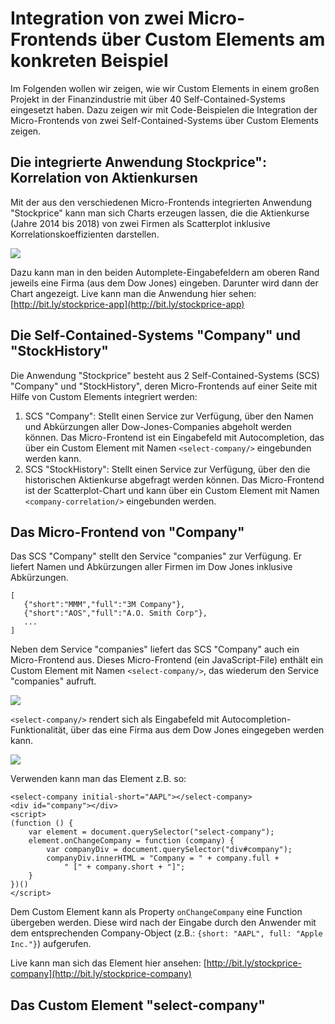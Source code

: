 # Integration von zwei Micro-Frontends über Custom Elements am konkreten Beispiel
Im Folgenden wollen wir zeigen, wie wir Custom Elements in einem großen Projekt in der Finanzindustrie mit über 40 Self-Contained-Systems eingesetzt haben. 
Dazu zeigen wir mit Code-Beispielen die Integration der Micro-Frontends von zwei Self-Contained-Systems über Custom Elements zeigen.

## Die integrierte Anwendung Stockprice": Korrelation von Aktienkursen
Mit der aus den verschiedenen Micro-Frontends integrierten Anwendung "Stockprice" kann man sich Charts erzeugen lassen, die die Aktienkurse (Jahre 2014 bis 2018) von zwei Firmen als Scatterplot inklusive Korrelationskoeffizienten darstellen.  

<img src="https://cdn.jsdelivr.net/gh/owidder/jsArtikel@ow20190515-01/oliver/correlationApp.png"/>

Dazu kann man in den beiden Automplete-Eingabefeldern am oberen Rand jeweils eine Firma (aus dem Dow Jones) eingeben. Darunter wird dann der Chart angezeigt. 
Live kann man die Anwendung hier sehen: [http://bit.ly/stockprice-app](http://bit.ly/stockprice-app)

## Die Self-Contained-Systems "Company" und "StockHistory"
Die Anwendung "Stockprice" besteht aus 2 Self-Contained-Systems (SCS) "Company" und "StockHistory", deren Micro-Frontends auf einer Seite mit Hilfe von Custom Elements integriert werden:
1. SCS "Company": Stellt einen Service zur Verfügung, über den Namen und Abkürzungen aller Dow-Jones-Companies abgeholt werden können. Das Micro-Frontend ist ein Eingabefeld mit Autocompletion, das über ein Custom Element mit Namen `<select-company/>` eingebunden werden kann.
2. SCS "StockHistory": Stellt einen Service zur Verfügung, über den die historischen Aktienkurse abgefragt werden können. Das Micro-Frontend ist der Scatterplot-Chart und kann über ein Custom Element mit Namen `<company-correlation/>` eingebunden werden.

## Das Micro-Frontend von "Company"
Das SCS "Company" stellt den Service "companies" zur Verfügung. Er liefert Namen und Abkürzungen aller Firmen im Dow Jones inklusive Abkürzungen.
```
[
   {"short":"MMM","full":"3M Company"},
   {"short":"AOS","full":"A.O. Smith Corp"},
   ...
]
```

Neben dem Service "companies" liefert das SCS "Company" auch ein Micro-Frontend aus. Dieses Micro-Frontend (ein JavaScript-File) enthält ein Custom Element mit Namen `<select-company/>`, das wiederum den Service "companies" aufruft. 

<img src="https://cdn.jsdelivr.net/gh/owidder/jsArtikel@ow20190516-01/oliver/company.png"/>

`<select-company/>` rendert sich als Eingabefeld mit Autocompletion-Funktionalität, über das eine Firma aus dem Dow Jones eingegeben werden kann.

<img src="https://cdn.jsdelivr.net/gh/owidder/jsArtikel@ow20190516-02/oliver/selectCompany.png"/>

Verwenden kann man das Element z.B. so:
```
<select-company initial-short="AAPL"></select-company>
<div id="company"></div>
<script>
(function () {
	var element = document.querySelector("select-company");
	element.onChangeCompany = function (company) {
		var companyDiv = document.querySelector("div#company");
		companyDiv.innerHTML = "Company = " + company.full + 
			" [" + company.short + "]";
	}
})()
</script>
```
Dem Custom Element kann als Property `onChangeCompany` eine Function übergeben werden. Diese wird nach der Eingabe durch den Anwender mit dem entsprechenden Company-Object (z.B.: `{short: "AAPL", full: "Apple Inc."}`) aufgerufen.

Live kann man sich das Element hier ansehen: [http://bit.ly/stockprice-company](http://bit.ly/stockprice-company)

## Das Custom Element "select-company"


<!--stackedit_data:
eyJoaXN0b3J5IjpbMTI4NDgyNjc5NywxMjg5MTcyNjksODQ4Nz
YyNjk1LDEwMzk4Mzc3NTYsLTI3MzE1ODExMiwtOTg5NTg3NDM0
LC0xMDc3NjY0MjkwLDc2MzgwODQwOSw0NjA1MjgyNTgsMTA3Mj
kzNTMyLDE0MTg1ODA0MjYsMTkzNDQ1Nzg1NywyMDUwMDM2MDY0
LC0xMjgzNTM3MTAsLTg5MjIxMDkxXX0=
-->